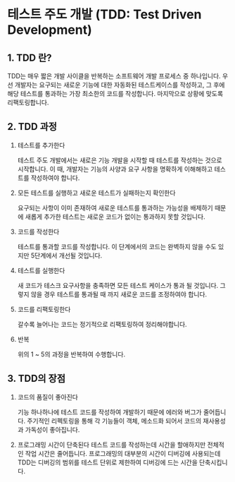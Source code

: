 # 테스트 주도 개발 (TDD: Test Driven Development)

## 1. TDD 란?

TDD는 매우 짧은 개발 사이클을 반복하는 소프트웨어 개발 프로세스 중 하나입니다. 우선 개발자는 요구되는 새로운 기능에 대한 자동화된 테스트케이스를 작성하고, 그 후에 해당 테스트를 통과하는 가장 최소한의 코드를 작성합니다. 마지막으로 상황에 맞도록 리팩토링합니다.

## 2. TDD 과정

1. 테스트를 추가한다

    테스트 주도 개발에서는 새로은 기능 개발을 시작할 때 테스트를 작성하는 것으로 시작합니다. 이 때, 개발자는 기능의 사양과 요구 사항을 명확하게 이해해하고 테스트를 작성하여야 합니다.

2. 모든 테스트를 실행하고 새로운 테스트가 실패하는지 확인한다

    요구되는 사항이 이미 존재하여 새로운 테스트를 통과하는 가능성을 배제하기 때문에 새롭게 추가한 테스트는 새로운 코드가 없이는 통과하지 못할 것입니다.

3. 코드를 작성한다

    테스트를 통과할 코드를 작성합니다. 이 단계에서의 코드는 완벽하지 않을 수도 있지만 5단계에서 개선될 것입니다.

4. 테스트를 실행한다

    새 코드가 테스크 요구사항을 충족하면 모든 테스트 케이스가 통과 될 것입니다. 그렇지 않을 경우 테스트를 통과될 때 까지 새로운 코드를 조정하여야 합니다.

5. 코드를 리팩토링한다

    갈수록 늘어나는 코드는 정기적으로 리팩토링하여 정리해야합니다.

6. 반복

    위의 1 ~ 5의 과정을 반복하여 수행합니다.

## 3. TDD의 장점

1. 코드의 품질이 좋아진다

    기능 하나하나에 테스트 코드를 작성하여 개발하기 때문에 에러와 버그가 줄어듭니다. 주기적인 리펙토링을 통해 각 기능들이 객체, 메소드화 되어서 코드의 재사용성과 가독성이 좋아집니다.

2. 프로그래밍 시간이 단축된다
    테스트 코드를 작성하는데 시간을 할애하지만 전체적인 작업 시간은 줄어듭니다. 프로그래밍의 대부분의 시간이 디버깅에 사용되는데 TDD는 디버깅의 범위를 테스트 단위로 제한하여 디버깅에 드는 시간을 단축시킵니다.
